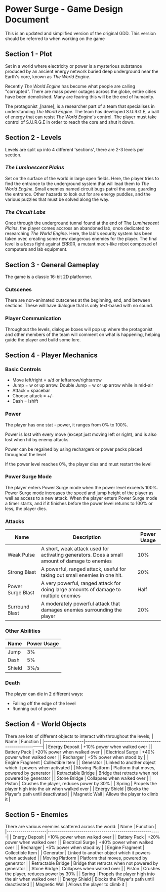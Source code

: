 # Power Surge - Game Design Document
This is an updated and simplified version of the original GDD. This version should be referred to when working on the game

## Section 1 - Plot
Set in a world where electricity or power is a mysterious substance produced by 
an ancient energy network buried deep underground near the Earth's core, known as _The World Engine_.

Recently  _The World Engine_ has become what people are calling "corrupted". There are mass power outages across the globe, entire cities have been demolished.
Many are fearing this will be the end of humanity.

The protagonist ,[name], is a researcher part of a team that specialises in understanding _The World Engine_. The team has developed S.U.R.G.E,
a ball of energy that can resist _The World Engine_'s control. The player must take control of S.U.R.G.E in order to reach the core and shut it down.


## Section 2 - Levels
Levels are split up into 4 different 'sections', there are 2-3 levels per section.

### _The Luminescent Plains_
Set on the surface of the world in large open fields. Here, the player tries to find the entrance to the underground system that will
lead them to _The World Engine_. Small enemies named circuit bugs patrol the area, guarding the entrance. Other hazards to look out for are energy puddles, and the various puzzles that must be solved along the way.

### _The Circuit Labs_
Once through the underground tunnel found at the end of The _Luminescent Plains_, the player comes accross an abandoned lab, once dedicated to researching _The World Engine_. Here, the lab's security system has been taken over, creating some new dangerous enemies for the player. The final level is a boss fight against ERR0R, a mutant mech-like robot composed of computers and lab equipment.


## Section 3 - General Gameplay
The game is a classic 16-bit 2D platformer. 
### Cutscenes
There are non-animated cutscenes at the beginning, end, and between sections. These will have dialogue that is only text-based with no sound.
### Player Communication
Throughout the levels, dialogue boxes will pop up where the protagonist and other members of the team will comment on what is happening, helping guide the player and build some lore.

## Section 4 - Player Mechanics
### Basic Controls
- Move left/right = a/d or leftarrow/rightarrow
- Jump = w or up arrow. Double Jump = w or up arrow while in mid-air
- Attack = spacebar
- Choose attack = +/-
- Dash = lshift

### Power
The player has one stat - power, it ranges from 0% to 100%.

Power is lost with every move (except just moving left or right), and is also lost when hit by enemy attacks.

Power can be regained by using rechargers or power packs placed throughout the level

If the power level reaches 0%, the player dies and must restart the level

### Power Surge Mode
The player enters Power Surge mode when the power level exceeds 100%.
Power Surge mode increases the speed and jump height of the player as well as access to a new attack.
When the player enters Power Surge mode a timer starts, and if it finishes before the power level returns to 100% or less, the player dies.


### Attacks
| Name              | Description                                                                                   | Power Usage 
|-------------------|-----------------------------------------------------------------------------------------------|-------------
| Weak Pulse        | A short, weak attack used for activating generators. Does a small amount of damage to enemies | 10%          
| Strong Blast      | A powerful, ranged attack, useful for taking out small enemies in one hit.                    | 20%            
| Power Surge Blast | A very powerful, ranged attack for doing large amounts of damage to multiple enemies          | Half  
| Surround Blast    | A moderately powerful attack that damages enemies surrounding the player                      | 20%

### Other Abilities
| Name              | Power Usage
|-------------------|--------------
| Jump              | 3%
| Dash              | 5%
| Shield            | 3%/s

### Death
The player can die in 2 different ways:
- Falling off the edge of the level
- Running out of power


## Section 4 - World Objects
There are lots of different objects to interact with throughout the levels;
| Name               | Function                                                |
|--------------------|---------------------------------------------------------|
| Energy Deposit     | +10% power when walked over                             |
| Battery Pack       | +20% power when walked over                             |
| Electrical Surge   | +40% power when walked over                             |
| Recharger          | +5% power when stood by                                 |
| Engine Fragment    | Collectible Item                                        |
| Generator          | Linked to another object which it powers when activated |
| Moving Platform    | Platform that moves, powered by generator               |
| Retractable Bridge | Bridge that retracts when not powered by generator      |
| Stone Bridge       | Collapses when walked over                              |
| Piston             | Crushes the player, reduces power by 30%                |
| Spring             | Propels the player high into the air when walked over   |
| Energy Shield      | Blocks the Player's path until deactivated              |
| Magnetic Wall      | Allows the player to climb it                           |

## Section 5 - Enemies
There are various enemies scattered across the world:
| Name               | Function                                                |
|--------------------|---------------------------------------------------------|
| Energy Deposit     | +10% power when walked over                             |
| Battery Pack       | +20% power when walked over                             |
| Electrical Surge   | +40% power when walked over                             |
| Recharger          | +5% power when stood by                                 |
| Engine Fragment    | Collectible Item                                        |
| Generator          | Linked to another object which it powers when activated |
| Moving Platform    | Platform that moves, powered by generator               |
| Retractable Bridge | Bridge that retracts when not powered by generator      |
| Stone Bridge       | Collapses when walked over                              |
| Piston             | Crushes the player, reduces power by 30%                |
| Spring             | Propels the player high into the air when walked over   |
| Energy Shield      | Blocks the Player's path until deactivated              |
| Magnetic Wall      | Allows the player to climb it                           |
